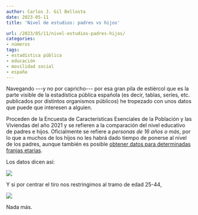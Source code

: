 ```yaml
---
author: Carlos J. Gil Bellosta
date: 2023-05-11
title: 'Nivel de estudios: padres vs hijos'

url: /2023/05/11/nivel-estudios-padres-hijos/
categories:
- números
tags:
- estadística pública
- educación
- movilidad social
- españa
---
```


Navegando ---y no por capricho--- por esa gran pila de estiércol que es la parte visible de la estadística pública española (es decir, tablas, series, etc. publicados por distintos organismos públicos) he tropezado con unos datos que puede que interesen a alguien.

Proceden de la Encuesta de Características Esenciales de la Población y las Viviendas del año 2021 y se refieren a la comparación del nivel educativo de padres e hijos. Oficialmente se refiere a _personas de 16 años o más_, por lo que a muchos de los hijos no les habrá dado tiempo de ponerse al nivel de los padres, aunque también es posible [obtener datos para determinadas franjas etarias](https://www.ine.es/jaxi/Tabla.htm?tpx=55450&L=0).

Los datos dicen así:

![](/wp-uploads/2023/nivel_estudios_progenitores.png#center)

Y si por centrar el tiro nos restringimos al tramo de edad 25-44,

![](/wp-uploads/2023/nivel_estudios_progenitores_25_44.png#center)

Nada más.


